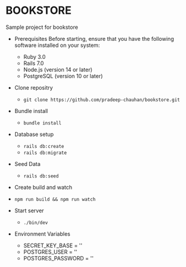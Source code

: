 # BOOKSTORE

Sample project for bookstore

* Prerequisites
  Before starting, ensure that you have the following software installed on your system:

  - Ruby 3.0
  - Rails 7.0
  - Node.js (version 14 or later)
  - PostgreSQL (version 10 or later)

* Clone repositry
  - `git clone https://github.com/pradeep-chauhan/bookstore.git`

* Bundle install
  - `bundle install`

* Database setup
  - `rails db:create`
  - `rails db:migrate`

* Seed Data
  - `rails db:seed`

*  Create build and watch
  - `npm run build && npm run watch`

* Start server
  - `./bin/dev`

* Environment Variables
  - SECRET_KEY_BASE = ''
  - POSTGRES_USER = ''
  - POSTGRES_PASSWORD = ''
